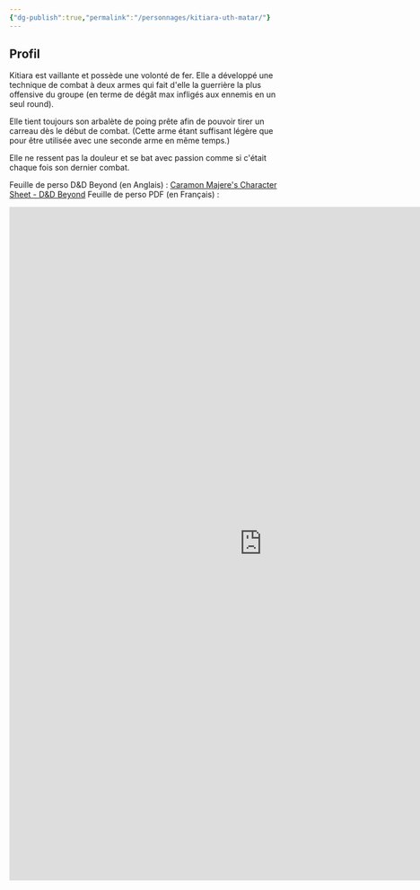 ```yaml
---
{"dg-publish":true,"permalink":"/personnages/kitiara-uth-matar/"}
---
```


## Profil

Kitiara est vaillante et possède une volonté de fer. Elle a développé une technique de combat à deux armes qui fait d'elle la guerrière la plus offensive du groupe (en terme de dégât max infligés aux ennemis en un seul round).

Elle tient toujours son arbalète de poing prête afin de pouvoir tirer un carreau dès le début de combat. (Cette arme étant suffisant légère que pour être utilisée avec une seconde arme en même temps.)

Elle ne ressent pas la douleur et se bat avec passion comme si c'était chaque fois son dernier combat.

Feuille de perso D&D Beyond (en Anglais) : [Caramon Majere's Character Sheet - D&D Beyond](https://www.dndbeyond.com/characters/147530000)
Feuille de perso PDF (en Français) : 
<iframe src="https://1drv.ms/b/c/3ffe11aa169ab15b/IQR7WMeVf5hqR6V6ZACv2ipFAS24RcA9VsOf6ND5GWx39vg" width="900" height="1200" frameborder="0" scrolling="no"></iframe>